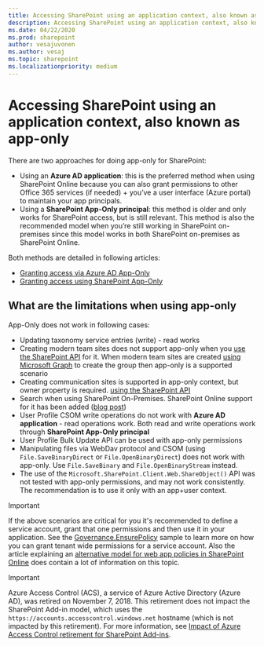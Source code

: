 ```yaml
---
title: Accessing SharePoint using an application context, also known as app-only
description: Accessing SharePoint using an application context, also known as app-only
ms.date: 04/22/2020
ms.prod: sharepoint
author: vesajuvonen
ms.author: vesaj
ms.topic: sharepoint
ms.localizationpriority: medium
---
```


# Accessing SharePoint using an application context, also known as app-only

There are two approaches for doing app-only for SharePoint: 
 - Using an **Azure AD application**: this is the preferred method when using SharePoint Online because you can also grant permissions to other Office 365 services (if needed) + you’ve a user interface (Azure portal) to maintain your app principals.
 - Using a **SharePoint App-Only principal**: this method is older and only works for SharePoint access, but is still relevant. This method is also the recommended model when you’re still working in SharePoint on-premises since this model works in both SharePoint on-premises as SharePoint Online.

Both methods are detailed in following articles: 
 - [Granting access via Azure AD App-Only](security-apponly-azuread.md)
 - [Granting access using SharePoint App-Only](security-apponly-azureacs.md)

## What are the limitations when using app-only

App-Only does not work in following cases:

 - Updating taxonomy service entries (write) - read works
 - Creating modern team sites does not support app-only when you [use the SharePoint API](https://github.com/SharePoint/PnP-Sites-Core/blob/master/Core/OfficeDevPnP.Core/Sites/SiteCollection.cs) for it. When modern team sites are created [using Microsoft Graph](https://github.com/SharePoint/PnP-Sites-Core/blob/master/Core/OfficeDevPnP.Core/Framework/Graph/UnifiedGroupsUtility.cs) to create the group then app-only is a supported scenario
 - Creating communication sites is supported in app-only context, but owner property is required. [using the SharePoint API](https://docs.microsoft.com/sharepoint/dev/apis/site-creation-rest)
 - Search when using SharePoint On-Premises. SharePoint Online support for it has been added ([blog post](https://blogs.msdn.microsoft.com/vesku/2016/03/07/using-add-in-only-app-only-permissions-with-search-queries-in-sharepoint-online/))
 - User Profile CSOM write operations do not work with **Azure AD application** - read operations work. Both read and write operations work through **SharePoint App-Only principal**
 - User Profile Bulk Update API can be used with app-only permissions
 - Manipulating files via WebDav protocol and CSOM (using `File.SaveBinaryDirect` or `File.OpenBinaryDirect`) does not work with app-only. Use `File.SaveBinary` and `File.OpenBinaryStream` instead.
 - The use of the `Microsoft.SharePoint.Client.Web.ShareObject()` API was not tested with app-only permissions, and may not work consistently. 
The recommendation is to use it only with an app+user context.

> [!IMPORTANT]
> If the above scenarios are critical for you it's recommended to define a service account, grant that one permissions and then use it in your application. See the [Governance.EnsurePolicy](https://github.com/SharePoint/PnP/tree/master/Solutions/Governance.EnsurePolicy) sample to learn more on how you can grant tenant wide permissions for a service account. Also the article explaining an [alternative model for web app policies in SharePoint Online](security-webapppolicies.md) does contain a lot of information on this topic.

> [!IMPORTANT]
> Azure Access Control (ACS), a service of Azure Active Directory (Azure AD), was retired on November 7, 2018. This retirement does not impact the SharePoint Add-in model, which uses the `https://accounts.accesscontrol.windows.net` hostname (which is not impacted by this retirement). For more information, see [Impact of Azure Access Control retirement for SharePoint Add-ins](https://developer.microsoft.com/office/blogs/impact-of-azure-access-control-deprecation-for-sharepoint-add-ins).
